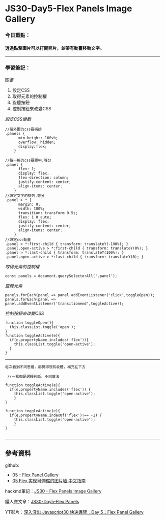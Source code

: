 ﻿# JS30-Day5-Flex Panels Image Gallery

### 今日重點：
#### 透過點擊圖片可以打開照片，並帶有動畫移動文字。

--- 

### 學習筆記：

關鍵
1. 設定CSS
2. 取得元素的控制權
3. 監聽按鈕
4. 控制按鈕來改變CSS

*設定CSS變數*
```
//最外圈的css要橫排
.panels {
      min-height: 100vh;
      overflow: hidden;
      display:flex;
    }

//每一格的css要置中,等分
.panel {
      flex: 1;
      display: flex;
      flex-direction: column;
      justify-content: center;
      align-items: center;
    }
//設定文字的排列,等分
.panel > * {
      margin: 0;
      width: 100%;
      transition: transform 0.5s;
      flex: 1 0 auto;
      display: flex;
      justify-content: center;
      align-items: center;
    }
//設定css動畫
.panel > *:first-child { transform: translateY(-100%); } 
.panel.open-active > *:first-child { transform: translateY(0%); } 
.panel > *:last-child { transform: translateY(100%); } 
.panel.open-active > *:last-child { transform: translateY(0); }  
```

*取得元素的控制權*
``` 
const panels = document.querySelectorAll('.panel');
```


*監聽元素*
```
panels.forEach(panel => panel.addEventListener('click',toggleOpen));
panels.forEach(panel => panel.addEventListener('transitionend',toggleActive));
```

*控制按鈕來改變CSS*
```
function toggleOpen(){
  this.classList.toggle('open');
}
function toggleActive(e){
  if(e.propertyName.includes('flex')){
    this.classList.toggle('open-active');
  }
}
```
---

`每次看到不同思維，都覺得很有收穫，補充在下方`
```
 //一樣都是選擇判斷，不同做法

function toggleActive(e){
  if(e.propertyName.includes('flex')) {
    this.classList.toggle('open-active');
    }
}

function toggleActive(e){
  if(e.propertyName.indexOf('flex')!== -1) {
    this.classList.toggle('open-active');
    }
}
    
```
--- 

## 參考資料
github:
- [05 - Flex Panel Gallery](https://github.com/guahsu/JavaScript30/tree/master/05_Flex-Panel-Gallery)
- [05 Flex 实现可伸缩的图片墙 中文指南](https://github.com/soyaine/JavaScript30/tree/master/05%20-%20Flex%20Panel%20Gallery)

hackmd筆記：[JS30 - Flex Panels Image Gallery](https://hackmd.io/lQGMdiIJTeKPJD7QJVMjuw)

鐵人賽文章：[JS30-Day5-Flex Panels](https://ithelp.ithome.com.tw/articles/10193306)

YT影片：[深入淺出 Javascript30 快速導覽：Day 5：Flex Panel Gallery](https://www.youtube.com/watch?v=7hGFTNGommU&list=PLEfh-m_KG4dYbxVoYDyT_fmXZHnuKg2Fq&index=5&t=1749s&ab_channel=Alex%E5%AE%85%E5%B9%B9%E5%98%9B)




